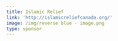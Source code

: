```yaml
---
title: Islamic Relief
link: 'http://islamicreliefcanada.org/'
image: /img/reverse blue - image.png
type: sponsor
---
```


